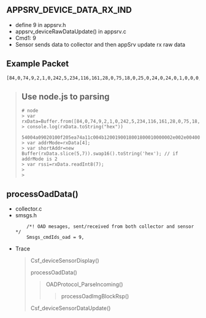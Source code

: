 


APPSRV_DEVICE_DATA_RX_IND
-----

- define 9 in appsrv.h
- appsrv_deviceRawDataUpdate() in appsrv.c
- Cmd1: 9
- Sensor sends data to collector and then appSrv update rx raw data


Example Packet
------

```
[84,0,74,9,2,1,0,242,5,234,116,161,28,0,75,18,0,25,0,24,0,24,0,1,0,0,0,46,0,46,0,64,0,64,0,64,0,1,0,1,0,1,0,0,0,0,0,0,0,0,0,0,0,0,0,0,0,0,0,70,83,0,0,0,0,0,0,26,0,34,0,144,95,1,0,112,23,0,0,0,0,0,0,0,0,0,0,0]
```

> Use node.js to parsing
> -----
> 
> ```
> # node
> > var rxData=Buffer.from([84,0,74,9,2,1,0,242,5,234,116,161,28,0,75,18,0,25,0,24,0,24,0,1,0,0,0,46,0,46,0,64,0,64,0,64,0,1,0,1,0,1,0,0,0,0,0,0,0,0,0,0,0,0,0,0,0,0,0,70,83,0,0,0,0,0,0,26,0,34,0,144,95,1,0,112,23,0,0,0,0,0,0,0,0,0,0,0]);
> > console.log(rxData.toString("hex"))
>   54004a09020100f205ea74a11c004b1200190018001800010000002e002e004000400040000100010001000000000000000000000000000000000046530000000000001a002200905f010070170000000000000000000000
> > var addrMode=rxData[4];
> > var shortAddr=new Buffer(rxData.slice(5,7)).swap16().toString('hex'); // if addrMode is 2
> > var rssi=rxData.readInt8(7); 
> > 
> > 
> ```
> 

processOadData()
------

- collector.c
- smsgs.h
  ```
      /*! OAD mesages, sent/received from both collector and sensor */
      Smsgs_cmdIds_oad = 9,
  ```
- Trace
  > Csf_deviceSensorDisplay()
  >>
  >
  > processOadData()
  >> OADProtocol_ParseIncoming()
  >>> processOadImgBlockRsp()
  >>
  > Csf_deviceSensorDataUpdate()

